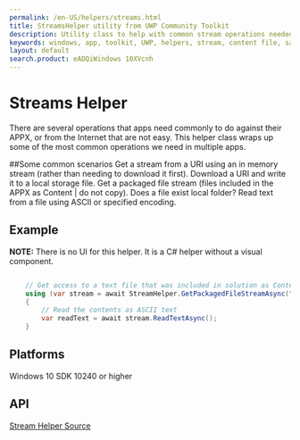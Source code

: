 ```yaml
---
permalink: /en-US/helpers/streams.html
title: StreamsHelper utility from UWP Community Toolkit
description: Utility class to help with common stream operations needed by UWP applications
keywords: windows, app, toolkit, UWP, helpers, stream, content file, sandbox file, download uri
layout: default
search.product: eADQiWindows 10XVcnh
---
```



# Streams Helper

There are several operations that apps need commonly to do against their APPX, or from the Internet that are not easy.  This helper class wraps up some of the most common operations we need in multiple apps.

##Some common scenarios
Get a stream from a URI using an in memory stream (rather than needing to download it first).
Download a URI and write it to a local storage file.
Get a packaged file stream (files included in the APPX as Content | do not copy).
Does a file exist local folder?
Read text from a file using ASCII or specified encoding.

## Example

**NOTE:** There is no UI for this helper.  It is a C# helper without a visual component.

```C#

	// Get access to a text file that was included in solution as Content | do not copy local
    using (var stream = await StreamHelper.GetPackagedFileStreamAsync("Assets/Sub/test.txt"))
    {
		// Read the contents as ASCII text
        var readText = await stream.ReadTextAsync();
    }

```

## Platforms

Windows 10 SDK 10240 or higher

## API

[Stream Helper Source](https://github.com/Microsoft/UWPCommunityToolkit/blob/master/Microsoft.Windows.Toolkit/Helpers/StreamHelper.cs)

